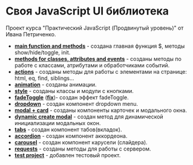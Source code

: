 # Своя JavaScript UI библиотека

Проект курса "Практический JavaScript (Продвинутый уровень)" от Ивана Петриченко.

* **[main function and methods](https://github.com/rasich/js_practice_project_4/commit/3a6f40181541108d5c15cd2d67e7916fa20101ff)** - создана главная функция $, методы show/hide/toggle, init.
* **[methods for classes, attributes and events](https://github.com/rasich/js_practice_project_4/commit/16569c9708f3cc3fb4806ded2520d5bfbd857b85)** - созданы методы по работе с классами, атрибутами и обработчиками событий.
* **[actions](https://github.com/rasich/js_practice_project_4/commit/001b23bab692b3e0a28ecd09442e878ac30014fa)** - созданы методы для работы с элементами на странице: html, eq, find, siblings…
* **[animation](https://github.com/rasich/js_practice_project_4/commit/708320cf600b6fc5ad4bae0f987313a3178d1401)** - созданы анимации.
* **[style](https://github.com/rasich/js_practice_project_4/commit/903786d8af241e6bf853098c91e69dddef50cc7b)** - созданы классы и модули с кнопками.
* **[fadeToggle](https://github.com/rasich/js_practice_project_4/commit/93fd24b235f5aa3804b4ae105f09febba6a3750e)** (**[fix](https://github.com/rasich/js_practice_project_4/commit/a8d2f758f8ddbaa31b28e73e71166388bfcb2ae8)**)- создан эффект fadeToggle.  
* **[dropdown](https://github.com/rasich/js_practice_project_4/commit/9171f0c00b7dba1340409296ca127f8852db1317)** - создан компонент dropdown menu.
* **[modal + card](https://github.com/rasich/js_practice_project_4/commit/d743fbf89864a376c7381a5553a60b934161bb96)** - созданы компоненты карточек и модального окна.
* **[dynamic create modal](https://github.com/rasich/js_practice_project_4/commit/f26a288be057cd921c582d9000dad09cf58ee891)** - создан метод для динамической инициализации модальных окон.
* **[tabs](https://github.com/rasich/js_practice_project_4/commit/6a927897194ab0a62ddb1ec04973f507d9e555f6)** - создан компонент табов(вкладок).
* **[accordion](https://github.com/rasich/js_practice_project_4/commit/6cdc23d6ca14e7a6dc581319a9f144b45f17352b)** - создан компонент аккордеона.
* **[carousel](https://github.com/rasich/js_practice_project_4/commit/e04fe770cf1245e663346a56d39a9a886d1769f8)** - создан компонент карусели (слайдера).
* **[requests](https://github.com/rasich/js_practice_project_4/commit/d628f941ee112e3cb7c9bb7ad776aea77be5cee2)** - созданы методы для работы с сервером.
* **[test project](https://github.com/rasich/js_practice_project_4/commit/81cda06270888ce24735d0b143edbc06a9c1eaf2)** - добавлен тестовый проект.
